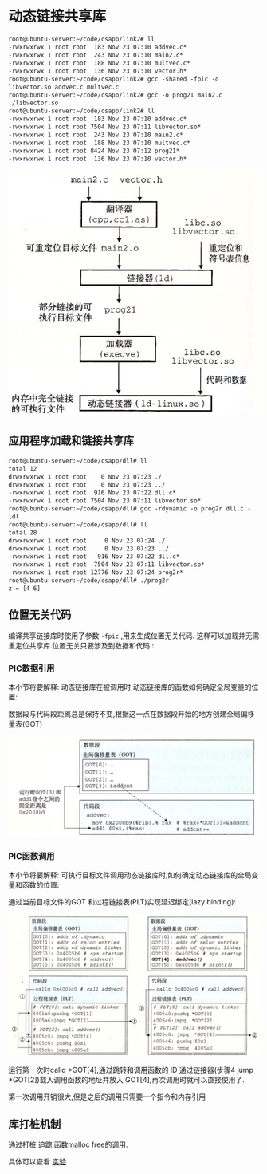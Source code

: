 # 动态链接共享库

```shell
root@ubuntu-server:~/code/csapp/link2# ll
-rwxrwxrwx 1 root root  183 Nov 23 07:10 addvec.c*
-rwxrwxrwx 1 root root  243 Nov 23 07:10 main2.c*
-rwxrwxrwx 1 root root  188 Nov 23 07:10 multvec.c*
-rwxrwxrwx 1 root root  136 Nov 23 07:10 vector.h*
root@ubuntu-server:~/code/csapp/link2# gcc -shared -fpic -o libvector.so addvec.c multvec.c
root@ubuntu-server:~/code/csapp/link2# gcc -o prog21 main2.c ./libvector.so
root@ubuntu-server:~/code/csapp/link2# ll
-rwxrwxrwx 1 root root  183 Nov 23 07:10 addvec.c*
-rwxrwxrwx 1 root root 7504 Nov 23 07:11 libvector.so*
-rwxrwxrwx 1 root root  243 Nov 23 07:10 main2.c*
-rwxrwxrwx 1 root root  188 Nov 23 07:10 multvec.c*
-rwxrwxrwx 1 root root 8424 Nov 23 07:12 prog21*
-rwxrwxrwx 1 root root  136 Nov 23 07:10 vector.h*
```

![动态链接](./img/7.2.1.png)

## 应用程序加载和链接共享库

```shell
root@ubuntu-server:~/code/csapp/dll# ll
total 12
drwxrwxrwx 1 root root    0 Nov 23 07:23 ./
drwxrwxrwx 1 root root    0 Nov 23 07:23 ../
-rwxrwxrwx 1 root root  916 Nov 23 07:22 dll.c*
-rwxrwxrwx 1 root root 7504 Nov 23 07:11 libvector.so*
root@ubuntu-server:~/code/csapp/dll# gcc -rdynamic -o prog2r dll.c -ldl
root@ubuntu-server:~/code/csapp/dll# ll
total 28
drwxrwxrwx 1 root root     0 Nov 23 07:24 ./
drwxrwxrwx 1 root root     0 Nov 23 07:23 ../
-rwxrwxrwx 1 root root   916 Nov 23 07:22 dll.c*
-rwxrwxrwx 1 root root  7504 Nov 23 07:11 libvector.so*
-rwxrwxrwx 1 root root 12776 Nov 23 07:24 prog2r*
root@ubuntu-server:~/code/csapp/dll# ./prog2r
z = [4 6]
```

## 位置无关代码

编译共享链接库时使用了参数 `-fpic` ,用来生成位置无关代码. 这样可以加载并无需重定位共享库.位置无关只要涉及到数据和代码 :

### PIC数据引用

本小节将要解释: 动态链接库在被调用时,动态链接库的函数如何确定全局变量的位置:

数据段与代码段距离总是保持不变,根据这一点在数据段开始的地方创建全局偏移量表(GOT)

![PIC数据引用示例](./img/7.2.2.png)

### PIC函数调用

本小节将要解释: 可执行目标文件调用动态链接库时,如何确定动态链接库的全局变量和函数的位置:

通过当前目标文件的GOT 和过程链接表(PLT)实现延迟绑定(lazy binding):

![PIC函数调用](./img/7.2.3.png)

运行第一次时callq *GOT[4],通过跳转和调用函数的 ID 通过链接器(步骤4 jump *GOT[2])载入调用函数的地址并放入 GOT[4],再次调用时就可以直接使用了.

第一次调用开销很大,但是之后的调用只需要一个指令和内存引用

## 库打桩机制

通过打桩 追踪 函数malloc free的调用.

具体可以查看 [实验](./src/interpose/README)